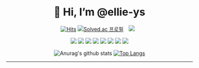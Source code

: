 

<div align=center><h1>👋 Hi, I’m @ellie-ys </h1></div>

<div align=center>

[![Hits](https://hits.seeyoufarm.com/api/count/incr/badge.svg?url=https%3A%2F%2Fgithub.com%2Fzzsza)](https://hits.seeyoufarm.com) 
[![Solved.ac 프로필](http://mazassumnida.wtf/api/mini/generate_badge?boj=ipatlove7)](https://github.com/mazassumnida/mazassumnida) <a href="mailto:dev.ellie7@gmail.com">
<img
src="https://img.shields.io/badge/Gmail-d14836?style=flat-square&logo=Gmail&logoColor=white&link=mailto:dev.ellie7@gmail.com"
style="height : auto; margin-left : 10px; margin-right : 10px;"/>
</a>
 
  
  <img src="https://img.shields.io/badge/python-3776AB?style=for-the-badge&logo=python&logoColor=white">
<img src="https://img.shields.io/badge/linux-FCC624?style=for-the-badge&logo=linux&logoColor=black">
<img src="https://img.shields.io/badge/html-E34F26?style=for-the-badge&logo=html5&logoColor=white">
<img src="https://img.shields.io/badge/css-1572B6?style=for-the-badge&logo=css3&logoColor=white">
<img src="https://img.shields.io/badge/mysql-4479A1?style=for-the-badge&logo=mysql&logoColor=white">


<img src="https://img.shields.io/badge/github-181717?style=for-the-badge&logo=github&logoColor=white">


  

<img src="https://img.shields.io/badge/javascript-F7DF1E?style=for-the-badge&logo=javascript&logoColor=black">
<img src="https://img.shields.io/badge/react-61DAFB?style=for-the-badge&logo=react&logoColor=black">
  

  
  
  
<!-- <img src="https://img.shields.io/badge/JAVA-007396?style=for-the-badge&logo=java&logoColor=white">
<img src="https://img.shields.io/badge/Azure-232F3E?style=for-the-badge&logo=aws&logoColor=white">
<img src="https://img.shields.io/badge/Spring-6DB33F?style=for-the-badge&logo=Spring&logoColor=white">
<img src="https://img.shields.io/badge/oracle-F80000?style=for-the-badge&logo=oracle&logoColor=white">
<img src="https://img.shields.io/badge/mariaDB-003545?style=for-the-badge&logo=mariaDB&logoColor=white">
<img src="https://img.shields.io/badge/jquery-0769AD?style=for-the-badge&logo=jquery&logoColor=white">

<img src="https://img.shields.io/badge/vue.js-4FC08D?style=for-the-badge&logo=vue.js&logoColor=white">
<img src="https://img.shields.io/badge/apache tomcat-F8DC75?style=for-the-badge&logo=apachetomcat&logoColor=white"> -->


<!-- <div align="center"> -->
  

<!-- </div> -->
<!--
**ellie-ys/ellie-ys** is a ✨ _special_ ✨ repository because its `README.md` (this file) appears on your GitHub profile.

Here are some ideas to get you started:

- 🔭 I’m currently working on ...
- 🌱 I’m currently learning ...
- 👯 I’m looking to collaborate on ...
- 🤔 I’m looking for help with ...
- 💬 Ask me about ...
- 📫 How to reach me: ...
- 😄 Pronouns: ...
- ⚡ Fun fact: ...
-->

  
![Anurag's github stats](https://github-readme-stats.vercel.app/api?username=ellie-ys&show_icons=true&theme=radical)
[![Top Langs](https://github-readme-stats.vercel.app/api/top-langs/?username=ellie-ys&layout=compact&theme=dracula)](https://github.com/ellie-ys)
  
<hr>
<!--   
  
<a href="https://blogid.tistory.com/">
<img
src="http://img.shields.io/badge/-Tech%20Blog-655ced?style=flat&logo=github&link=https://blogid.tistory.com/"
style="height : auto; margin-left : 10px; margin-right : 10px;"/>
</a>  -->
  
<!-- <a href="https://instagram.com/instagramid">
<img
src="http://img.shields.io/badge/-Instagram-black?style=flat&logo=Instagram&link=https://instagram.com/instagramid/"
style="height : auto; margin-left : 10px; margin-right : 10px;"/>
</a>  -->

<!-- ![followers](https://img.shields.io/github/followers/ellie-ys?style=social)
 -->


</div>

